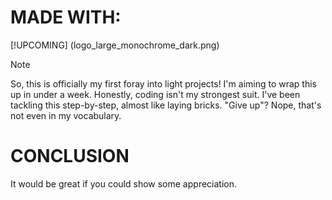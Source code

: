 # MADE WITH:
[!UPCOMING] (logo_large_monochrome_dark.png)

> [!NOTE]
> So, this is officially my first foray into light projects! I'm aiming to wrap this up in under a week. Honestly, coding isn't my strongest suit. I've been tackling this step-by-step, almost like laying bricks. "Give up"? Nope, that's not even in my vocabulary.

# CONCLUSION
It would be great if you could show some appreciation. 

